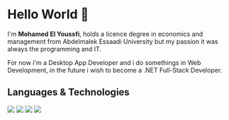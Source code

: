 # Hello World 👋

I'm **Mohamed El Youssfi**, holds a licence degree in economics and management from Abdelmalek Essaadi University but my passion it was always the programming and IT.

For now i'm a Desktop App Developer and i do somethings in Web Development, in the future i wish to become a .NET Full-Stack Developer.


## Languages & Technologies
![](https://raw.githubusercontent.com/SimoRedDevil/Icons/main/vs.png?token=GHSAT0AAAAAABRW5FIK5PA7SJFC4K5C6IUCYRAYU5Q)
![](https://raw.githubusercontent.com/SimoRedDevil/Icons/main/html5.png?token=GHSAT0AAAAAABRW5FILEZY2462OC5UWIALAYRAYVFQ)
![](https://raw.githubusercontent.com/SimoRedDevil/Icons/main/css3.png?token=GHSAT0AAAAAABRW5FIKBKG36OMLNMEO74DQYRAYVNA)
![](https://raw.githubusercontent.com/SimoRedDevil/Icons/main/git.png?token=GHSAT0AAAAAABRW5FIKBBONFAUQ35JNNN4CYRAYYFA)
